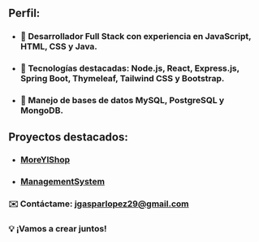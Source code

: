## Perfil:

- ### 🌿 Desarrollador Full Stack con experiencia en JavaScript, HTML, CSS y Java.
- ### 🔧 Tecnologías destacadas: Node.js, React, Express.js, Spring Boot, Thymeleaf, Tailwind CSS y Bootstrap.
- ### 💾 Manejo de bases de datos MySQL, PostgreSQL y MongoDB.

## Proyectos destacados:

- ### [MoreYlShop](https://github.com/dev-gaspar/MoreYlShop)
- ### [ManagementSystem](https://github.com/dev-gaspar/ManagementSystem)

### ✉️ Contáctame: [jgasparlopez29@gmail.com](mailto:jgasparlopez29@gmail.com)

### 💡 ¡Vamos a crear juntos!
